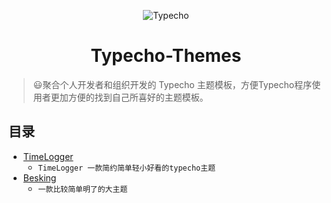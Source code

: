 <p align="center">
<img src="https://ws1.sinaimg.cn/large/006Xmmmgly1g5x4ijgu7tj305k05k744.jpg" alt="Typecho">
</p>
<h1 align="center">Typecho-Themes</h1>

>😃聚合个人开发者和组织开发的 Typecho 主题模板，方便Typecho程序使用者更加方便的找到自己所喜好的主题模板。

## 目录
* [TimeLogger](https://github.com/shuyudao/TimeLogger)
    * `TimeLogger 一款简约简单轻小好看的typecho主题`
* [Besking](https://gitee.com/hkq15/Besking)
    * `一款比较简单明了的大主题`
